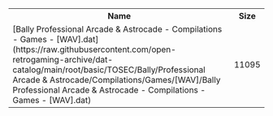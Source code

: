 <table>
<tr><th>Name</th><th>Size</th></tr>
<tr><td>[Bally Professional Arcade & Astrocade - Compilations - Games - [WAV].dat](https://raw.githubusercontent.com/open-retrogaming-archive/dat-catalog/main/root/basic/TOSEC/Bally/Professional Arcade & Astrocade/Compilations/Games/[WAV]/Bally Professional Arcade & Astrocade - Compilations - Games - [WAV].dat)</td><td>11095</td></tr>
</table>
